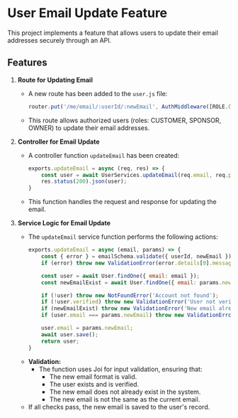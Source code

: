 # User Email Update Feature

This project implements a feature that allows users to update their email addresses securely through an API.

## Features

1. **Route for Updating Email**
   - A new route has been added to the `user.js` file:
     ```javascript
     router.put('/me/email/:userId/:newEmail', AuthMiddleware([ROLE.CUSTOMER, ROLE.SPONSOR, ROLE.OWNER]), UserController.updateEmail);
     ```
   - This route allows authorized users (roles: CUSTOMER, SPONSOR, OWNER) to update their email addresses.

2. **Controller for Email Update**
   - A controller function `updateEmail` has been created:
     ```javascript
     exports.updateEmail = async (req, res) => { 
         const user = await UserServices.updateEmail(req.email, req.params);
         res.status(200).json(user);
     }
     ```
   - This function handles the request and response for updating the email.

3. **Service Logic for Email Update**
   - The `updateEmail` service function performs the following actions:
     ```javascript
     exports.updateEmail = async (email, params) => {
         const { error } = emailSchema.validate({ userId, newEmail });
         if (error) throw new ValidationError(error.details[0].message);

         const user = await User.findOne({ email: email });
         const newEmailExist = await User.findOne({ email: params.newEmail });

         if (!user) throw new NotFoundError('Account not found');
         if (!user.verified) throw new ValidationError('User not verified');
         if (newEmailExist) throw new ValidationError('New email already exists!');
         if (user.email === params.newEmail) throw new ValidationError('New email is the same as the current email!');

         user.email = params.newEmail;
         await user.save();
         return user;
     }
     ```
   - **Validation:**
     - The function uses Joi for input validation, ensuring that:
       - The new email format is valid.
       - The user exists and is verified.
       - The new email does not already exist in the system.
       - The new email is not the same as the current email.
   - If all checks pass, the new email is saved to the user's record.


